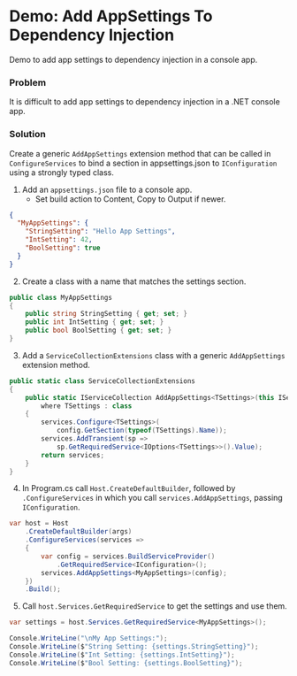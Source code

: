 # Demo: Add AppSettings To Dependency Injection

Demo to add app settings to dependency injection in a console app.

### Problem

It is difficult to add app settings to dependency injection in a .NET console app.

### Solution

Create a generic `AddAppSettings` extension method that can be called in `ConfigureServices` to bind a section in appsettings.json to `IConfiguration` using a strongly typed class.

1. Add an `appsettings.json` file to a console app.
   - Set build action to Content, Copy to Output if newer.

```json
{
  "MyAppSettings": {
    "StringSetting": "Hello App Settings",
    "IntSetting": 42,
    "BoolSetting": true
  }
}
```

2. Create a class with a name that matches the settings section.

```csharp
public class MyAppSettings
{
    public string StringSetting { get; set; }
    public int IntSetting { get; set; }
    public bool BoolSetting { get; set; }
}
```

3. Add a `ServiceCollectionExtensions` class with a generic `AddAppSettings` extension method.

```csharp
public static class ServiceCollectionExtensions
{
    public static IServiceCollection AddAppSettings<TSettings>(this IServiceCollection services, IConfiguration config)
        where TSettings : class
    {
        services.Configure<TSettings>(
            config.GetSection(typeof(TSettings).Name));
        services.AddTransient(sp =>
            sp.GetRequiredService<IOptions<TSettings>>().Value);
        return services;
    }
}
```

4. In Program.cs call `Host.CreateDefaultBuilder`, followed by `.ConfigureServices` in which you call `services.AddAppSettings`, passing `IConfiguration`.

```csharp
var host = Host
    .CreateDefaultBuilder(args)
    .ConfigureServices(services =>
    {
        var config = services.BuildServiceProvider()
            .GetRequiredService<IConfiguration>();
        services.AddAppSettings<MyAppSettings>(config);
    })
    .Build();
```

5. Call `host.Services.GetRequiredService` to get the settings and use them.

```csharp
var settings = host.Services.GetRequiredService<MyAppSettings>();

Console.WriteLine("\nMy App Settings:");
Console.WriteLine($"String Setting: {settings.StringSetting}");
Console.WriteLine($"Int Setting: {settings.IntSetting}");
Console.WriteLine($"Bool Setting: {settings.BoolSetting}");
```
